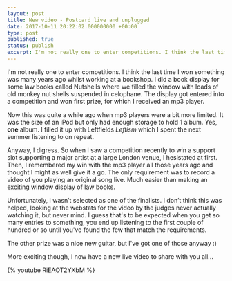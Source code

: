 ```yaml
---
layout: post
title: New video - Postcard live and unplugged
date: 2017-10-11 20:22:02.000000000 +00:00
type: post
published: true
status: publish
excerpt: I'm not really one to enter competitions. I think the last time I won something was many years ago whilst working at a bookshop. I did a book display for some law books called Nutshells where we filled the window with loads of old monkey nut shells suspended in celophane. The display got entered into a competition and won first prize, for which I received an mp3 player.
---
```


I'm not really one to enter competitions. I think the last time I won something was many years ago whilst working at a bookshop. I did a book display for some law books called Nutshells where we filled the window with loads of old monkey nut shells suspended in celophane. The display got entered into a competition and won first prize, for which I received an mp3 player. 

Now this was quite a while ago when mp3 players were a bit more limited. It was the size of an iPod but only had enough storage to hold 1 album. Yes, **one** album. I filled it up with Leftfields *Leftism* which I spent the next summer listening to on repeat.

Anyway, I digress. So when I saw a competition recently to win a support slot supporting a major artist at a large London venue, I hesistated at first. Then, I remembered my win with the mp3 player all those years ago and thought I might as well give it a go. The only requirement was to record a video of you playing an original song live. Much easier than making an exciting window display of law books.

Unfortunately, I wasn’t selected as one of the finalists. I don’t think this was helped, looking at the webstats for the video by the judges never actually watching it, but never mind. I guess that's to be expected when you get so many entries to something, you end up listening to the first couple of hundred or so until you've found the few that match the requirements.

The other prize was a nice new guitar, but I've got one of those anyway :)

More exciting though, I now have a new live video to share with you all...

{% youtube RiEAOT2YXbM %}
